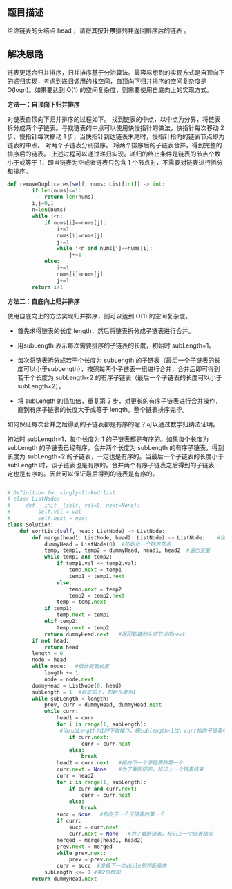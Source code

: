 ## 题目描述
给你链表的头结点 head ，请将其按**升序**排列并返回排序后的链表 。


## 解决思路
链表更适合归并排序，归并排序基于分治算法。最容易想到的实现方式是自顶向下的递归实现，考虑到递归调用的栈空间，自顶向下归并排序的空间复杂度是 O(logn)。如果要达到 O(1) 的空间复杂度，则需要使用自底向上的实现方式。

**方法一：自顶向下归并排序**

对链表自顶向下归并排序的过程如下。
	找到链表的中点，以中点为分界，将链表拆分成两个子链表。寻找链表的中点可以使用快慢指针的做法，快指针每次移动 2 步，慢指针每次移动 1 步，当快指针到达链表末尾时，慢指针指向的链表节点即为链表的中点。
	对两个子链表分别排序。
	将两个排序后的子链表合并，得到完整的排序后的链表。
上述过程可以通过递归实现。递归的终止条件是链表的节点个数小于或等于 1，即当链表为空或者链表只包含 1 个节点时，不需要对链表进行拆分和排序。

```python
def removeDuplicates(self, nums: List[int]) -> int:
        if len(nums)<=1:
            return len(nums)
        i,j=0,1
        n=len(nums)
        while j<n:
            if nums[i]==nums[j]:
                i+=1
                nums[i]=nums[j]
                j+=1
                while j<n and nums[j]==nums[i]:
                    j+=1
            else:
                i+=1
                nums[i]=nums[j]
                j+=1
        return i+1

```
**方法二：自底向上归并排序**

使用自底向上的方法实现归并排序，则可以达到 O(1) 的空间复杂度。
- 首先求得链表的长度 length，然后将链表拆分成子链表进行合并。

- 用subLength 表示每次需要排序的子链表的长度，初始时 subLength=1。

- 每次将链表拆分成若干个长度为 subLength 的子链表（最后一个子链表的长度可以小于subLength），按照每两个子链表一组进行合并，合并后即可得到若干个长度为 subLength×2 的有序子链表（最后一个子链表的长度可以小于subLength×2）。

- 将 subLength 的值加倍，重复第 2 步，对更长的有序子链表进行合并操作，直到有序子链表的长度大于或等于 length，整个链表排序完毕。


如何保证每次合并之后得到的子链表都是有序的呢？可以通过数学归纳法证明。

初始时 subLength=1，每个长度为 1 的子链表都是有序的。如果每个长度为 subLength 的子链表已经有序，合并两个长度为 subLength 的有序子链表，得到长度为 subLength×2 的子链表，一定也是有序的。当最后一个子链表的长度小于 subLength 时，该子链表也是有序的，合并两个有序子链表之后得到的子链表一定也是有序的。因此可以保证最后得到的链表是有序的。

```python

# Definition for singly-linked list.
# class ListNode:
#     def __init__(self, val=0, next=None):
#         self.val = val
#         self.next = next
class Solution:
    def sortList(self, head: ListNode) -> ListNode:
        def merge(head1: ListNode, head2: ListNode) -> ListNode:    #链表归并排序
            dummyHead = ListNode(0)  #初始化一个链表节点
            temp, temp1, temp2 = dummyHead, head1, head2  #遍历变量
            while temp1 and temp2:
                if temp1.val <= temp2.val:
                    temp.next = temp1
                    temp1 = temp1.next
                else:
                    temp.next = temp2
                    temp2 = temp2.next
                temp = temp.next
            if temp1:
                temp.next = temp1
            elif temp2:
                temp.next = temp2
            return dummyHead.next   #返回新建的头部节点的next
        if not head:
            return head 
        length = 0
        node = head
        while node:   #统计链表长度
            length += 1
            node = node.next 
        dummyHead = ListNode(0, head) 
        subLength = 1  #自底向上，初始长度为1
        while subLength < length:
            prev, curr = dummyHead, dummyHead.next
            while curr:
                head1 = curr
                for i in range(1, subLength):  
				 #当subLength为1时不做操作，挪sublength-1次，curr指向子链表中最后一个
                    if curr.next:
                        curr = curr.next
                    else:
                        break
                head2 = curr.next   #指向下一个子链表的第一个
                curr.next = None    #为了截断链表，标识上一个链表结束
                curr = head2
                for i in range(1, subLength):
                    if curr and curr.next:
                        curr = curr.next
                    else:
                        break
                succ = None   #指向下一个子链表的第一个
                if curr:
                    succ = curr.next
                    curr.next = None   #为了截断链表，标识上一个链表结束
                merged = merge(head1, head2)
                prev.next = merged
                while prev.next:
                    prev = prev.next
                curr = succ  #准备下一次while的判断条件
            subLength <<= 1 #乘2倍增加
        return dummyHead.next
```
